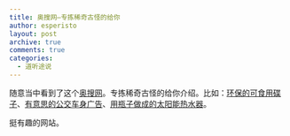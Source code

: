```yaml
---
title: 奥搜网—专拣稀奇古怪的给你
author: esperisto
layout: post
archive: true
comments: true
categories:
  - 道听途说
---
```

随意当中看到了这个[奥搜网][1]。专拣稀奇古怪的给你介绍。比如：[环保的可食用碟子][2]、[有意思的公交车身广告][3]、[用瓶子做成的太阳能热水器][4]。

挺有趣的网站。

 [1]: http://www.soold.cn/
 [2]: http://www.soold.cn/news/2007-7-11/2007711150606.html
 [3]: http://www.soold.cn/news/2007-7-8/200778223304.html
 [4]: http://www.soold.cn/news/2007-6-14/2007614104655.html